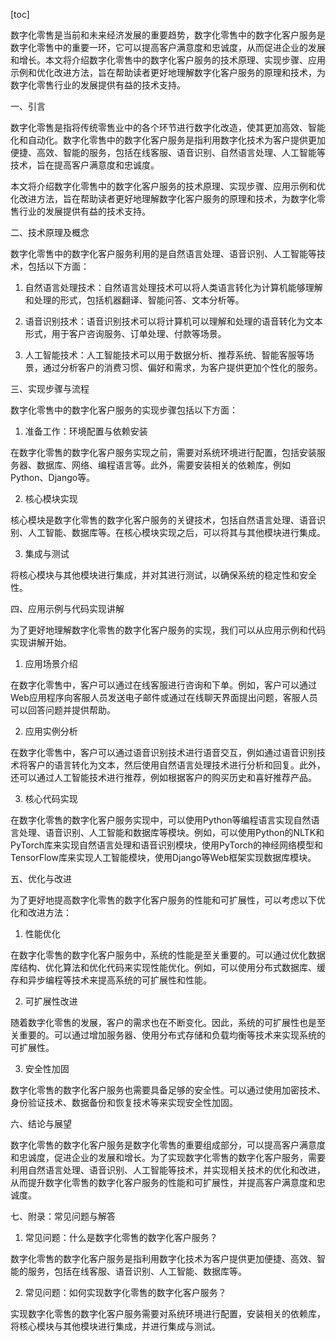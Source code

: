 
[toc]                    
                
                
数字化零售是当前和未来经济发展的重要趋势，数字化零售中的数字化客户服务是数字化零售中的重要一环，它可以提高客户满意度和忠诚度，从而促进企业的发展和增长。本文将介绍数字化零售中的数字化客户服务的技术原理、实现步骤、应用示例和优化改进方法，旨在帮助读者更好地理解数字化客户服务的原理和技术，为数字化零售行业的发展提供有益的技术支持。

一、引言

数字化零售是指将传统零售业中的各个环节进行数字化改造，使其更加高效、智能化和自动化。数字化零售中的数字化客户服务是指利用数字化技术为客户提供更加便捷、高效、智能的服务，包括在线客服、语音识别、自然语言处理、人工智能等技术，旨在提高客户满意度和忠诚度。

本文将介绍数字化零售中的数字化客户服务的技术原理、实现步骤、应用示例和优化改进方法，旨在帮助读者更好地理解数字化客户服务的原理和技术，为数字化零售行业的发展提供有益的技术支持。

二、技术原理及概念

数字化零售中的数字化客户服务利用的是自然语言处理、语音识别、人工智能等技术，包括以下方面：

1. 自然语言处理技术：自然语言处理技术可以将人类语言转化为计算机能够理解和处理的形式，包括机器翻译、智能问答、文本分析等。

2. 语音识别技术：语音识别技术可以将计算机可以理解和处理的语音转化为文本形式，用于客户咨询服务、订单处理、付款等场景。

3. 人工智能技术：人工智能技术可以用于数据分析、推荐系统、智能客服等场景，通过分析客户的消费习惯、偏好和需求，为客户提供更加个性化的服务。

三、实现步骤与流程

数字化零售中的数字化客户服务的实现步骤包括以下方面：

1. 准备工作：环境配置与依赖安装

在数字化零售的数字化客户服务实现之前，需要对系统环境进行配置，包括安装服务器、数据库、网络、编程语言等。此外，需要安装相关的依赖库，例如Python、Django等。

2. 核心模块实现

核心模块是数字化零售的数字化客户服务的关键技术，包括自然语言处理、语音识别、人工智能、数据库等。在核心模块实现之后，可以将其与其他模块进行集成。

3. 集成与测试

将核心模块与其他模块进行集成，并对其进行测试，以确保系统的稳定性和安全性。

四、应用示例与代码实现讲解

为了更好地理解数字化零售的数字化客户服务的实现，我们可以从应用示例和代码实现讲解开始。

1. 应用场景介绍

在数字化零售中，客户可以通过在线客服进行咨询和下单。例如，客户可以通过Web应用程序向客服人员发送电子邮件或通过在线聊天界面提出问题，客服人员可以回答问题并提供帮助。

2. 应用实例分析

在数字化零售中，客户可以通过语音识别技术进行语音交互，例如通过语音识别技术将客户的语言转化为文本，然后使用自然语言处理技术进行分析和回复。此外，还可以通过人工智能技术进行推荐，例如根据客户的购买历史和喜好推荐产品。

3. 核心代码实现

在数字化零售的数字化客户服务实现中，可以使用Python等编程语言实现自然语言处理、语音识别、人工智能和数据库等模块。例如，可以使用Python的NLTK和PyTorch库来实现自然语言处理和语音识别模块，使用PyTorch的神经网络模型和TensorFlow库来实现人工智能模块，使用Django等Web框架实现数据库模块。

五、优化与改进

为了更好地提高数字化零售的数字化客户服务的性能和可扩展性，可以考虑以下优化和改进方法：

1. 性能优化

在数字化零售的数字化客户服务中，系统的性能是至关重要的。可以通过优化数据库结构、优化算法和优化代码来实现性能优化。例如，可以使用分布式数据库、缓存和异步编程等技术来提高系统的可扩展性和性能。

2. 可扩展性改进

随着数字化零售的发展，客户的需求也在不断变化。因此，系统的可扩展性也是至关重要的。可以通过增加服务器、使用分布式存储和负载均衡等技术来实现系统的可扩展性。

3. 安全性加固

数字化零售的数字化客户服务也需要具备足够的安全性。可以通过使用加密技术、身份验证技术、数据备份和恢复技术等来实现安全性加固。

六、结论与展望

数字化零售的数字化客户服务是数字化零售的重要组成部分，可以提高客户满意度和忠诚度，促进企业的发展和增长。为了实现数字化零售的数字化客户服务，需要利用自然语言处理、语音识别、人工智能等技术，并实现相关技术的优化和改进，从而提升数字化零售的数字化客户服务的性能和可扩展性，并提高客户满意度和忠诚度。

七、附录：常见问题与解答

1. 常见问题：什么是数字化零售的数字化客户服务？

数字化零售的数字化客户服务是指利用数字化技术为客户提供更加便捷、高效、智能的服务，包括在线客服、语音识别、人工智能、数据库等。

2. 常见问题：如何实现数字化零售的数字化客户服务？

实现数字化零售的数字化客户服务需要对系统环境进行配置，安装相关的依赖库，将核心模块与其他模块进行集成，并进行集成与测试。

